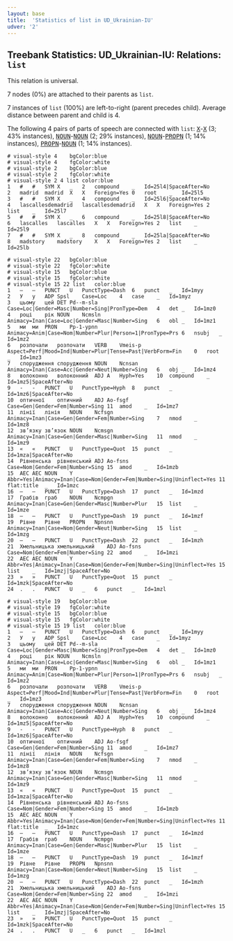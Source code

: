 ```yaml
---
layout: base
title:  'Statistics of list in UD_Ukrainian-IU'
udver: '2'
---
```


## Treebank Statistics: UD_Ukrainian-IU: Relations: `list`

This relation is universal.

7 nodes (0%) are attached to their parents as `list`.

7 instances of `list` (100%) are left-to-right (parent precedes child).
Average distance between parent and child is 4.

The following 4 pairs of parts of speech are connected with `list`: <tt><a href="uk_iu-pos-X.html">X</a></tt>-<tt><a href="uk_iu-pos-X.html">X</a></tt> (3; 43% instances), <tt><a href="uk_iu-pos-NOUN.html">NOUN</a></tt>-<tt><a href="uk_iu-pos-NOUN.html">NOUN</a></tt> (2; 29% instances), <tt><a href="uk_iu-pos-NOUN.html">NOUN</a></tt>-<tt><a href="uk_iu-pos-PROPN.html">PROPN</a></tt> (1; 14% instances), <tt><a href="uk_iu-pos-PROPN.html">PROPN</a></tt>-<tt><a href="uk_iu-pos-NOUN.html">NOUN</a></tt> (1; 14% instances).


~~~ conllu
# visual-style 4	bgColor:blue
# visual-style 4	fgColor:white
# visual-style 2	bgColor:blue
# visual-style 2	fgColor:white
# visual-style 2 4 list	color:blue
1	#	#	SYM	X	_	2	compound	_	Id=25l4|SpaceAfter=No
2	madrid	madrid	X	X	Foreign=Yes	0	root	_	Id=25l5
3	#	#	SYM	X	_	4	compound	_	Id=25l6|SpaceAfter=No
4	lascallesdemadrid	lascallesdemadrid	X	X	Foreign=Yes	2	list	_	Id=25l7
5	#	#	SYM	X	_	6	compound	_	Id=25l8|SpaceAfter=No
6	lascalles	lascalles	X	X	Foreign=Yes	2	list	_	Id=25l9
7	#	#	SYM	X	_	8	compound	_	Id=25la|SpaceAfter=No
8	madstory	madstory	X	X	Foreign=Yes	2	list	_	Id=25lb

~~~


~~~ conllu
# visual-style 22	bgColor:blue
# visual-style 22	fgColor:white
# visual-style 15	bgColor:blue
# visual-style 15	fgColor:white
# visual-style 15 22 list	color:blue
1	–	–	PUNCT	U	PunctType=Dash	6	punct	_	Id=1myy
2	У	у	ADP	Spsl	Case=Loc	4	case	_	Id=1myz
3	цьому	цей	DET	Pd--m-sla	Case=Loc|Gender=Masc|Number=Sing|PronType=Dem	4	det	_	Id=1mz0
4	році	рік	NOUN	Ncmsln	Animacy=Inan|Case=Loc|Gender=Masc|Number=Sing	6	obl	_	Id=1mz1
5	ми	ми	PRON	Pp-1-ypnn	Animacy=Anim|Case=Nom|Number=Plur|Person=1|PronType=Prs	6	nsubj	_	Id=1mz2
6	розпочали	розпочати	VERB	Vmeis-p	Aspect=Perf|Mood=Ind|Number=Plur|Tense=Past|VerbForm=Fin	0	root	_	Id=1mz3
7	спорудження	спорудження	NOUN	Ncnsan	Animacy=Inan|Case=Acc|Gender=Neut|Number=Sing	6	obj	_	Id=1mz4
8	волоконно	волоконний	ADJ	A	Hyph=Yes	10	compound	_	Id=1mz5|SpaceAfter=No
9	-	-	PUNCT	U	PunctType=Hyph	8	punct	_	Id=1mz6|SpaceAfter=No
10	оптичної	оптичний	ADJ	Ao-fsgf	Case=Gen|Gender=Fem|Number=Sing	11	amod	_	Id=1mz7
11	лінії	лінія	NOUN	Ncfsgn	Animacy=Inan|Case=Gen|Gender=Fem|Number=Sing	7	nmod	_	Id=1mz8
12	зв’язку	зв’язок	NOUN	Ncmsgn	Animacy=Inan|Case=Gen|Gender=Masc|Number=Sing	11	nmod	_	Id=1mz9
13	«	«	PUNCT	U	PunctType=Quot	15	punct	_	Id=1mza|SpaceAfter=No
14	Рівненська	рівненський	ADJ	Ao-fsns	Case=Nom|Gender=Fem|Number=Sing	15	amod	_	Id=1mzb
15	АЕС	АЕС	NOUN	Y	Abbr=Yes|Animacy=Inan|Case=Nom|Gender=Fem|Number=Sing|Uninflect=Yes	11	flat:title	_	Id=1mzc
16	–	–	PUNCT	U	PunctType=Dash	17	punct	_	Id=1mzd
17	Грабів	граб	NOUN	Ncmpgn	Animacy=Inan|Case=Gen|Gender=Masc|Number=Plur	15	list	_	Id=1mze
18	–	–	PUNCT	U	PunctType=Dash	19	punct	_	Id=1mzf
19	Рівне	Рівне	PROPN	Npnsnn	Animacy=Inan|Case=Nom|Gender=Neut|Number=Sing	15	list	_	Id=1mzg
20	–	–	PUNCT	U	PunctType=Dash	22	punct	_	Id=1mzh
21	Хмельницька	хмельницький	ADJ	Ao-fsns	Case=Nom|Gender=Fem|Number=Sing	22	amod	_	Id=1mzi
22	АЕС	АЕС	NOUN	Y	Abbr=Yes|Animacy=Inan|Case=Nom|Gender=Fem|Number=Sing|Uninflect=Yes	15	list	_	Id=1mzj|SpaceAfter=No
23	»	»	PUNCT	U	PunctType=Quot	15	punct	_	Id=1mzk|SpaceAfter=No
24	.	.	PUNCT	U	_	6	punct	_	Id=1mzl

~~~


~~~ conllu
# visual-style 19	bgColor:blue
# visual-style 19	fgColor:white
# visual-style 15	bgColor:blue
# visual-style 15	fgColor:white
# visual-style 15 19 list	color:blue
1	–	–	PUNCT	U	PunctType=Dash	6	punct	_	Id=1myy
2	У	у	ADP	Spsl	Case=Loc	4	case	_	Id=1myz
3	цьому	цей	DET	Pd--m-sla	Case=Loc|Gender=Masc|Number=Sing|PronType=Dem	4	det	_	Id=1mz0
4	році	рік	NOUN	Ncmsln	Animacy=Inan|Case=Loc|Gender=Masc|Number=Sing	6	obl	_	Id=1mz1
5	ми	ми	PRON	Pp-1-ypnn	Animacy=Anim|Case=Nom|Number=Plur|Person=1|PronType=Prs	6	nsubj	_	Id=1mz2
6	розпочали	розпочати	VERB	Vmeis-p	Aspect=Perf|Mood=Ind|Number=Plur|Tense=Past|VerbForm=Fin	0	root	_	Id=1mz3
7	спорудження	спорудження	NOUN	Ncnsan	Animacy=Inan|Case=Acc|Gender=Neut|Number=Sing	6	obj	_	Id=1mz4
8	волоконно	волоконний	ADJ	A	Hyph=Yes	10	compound	_	Id=1mz5|SpaceAfter=No
9	-	-	PUNCT	U	PunctType=Hyph	8	punct	_	Id=1mz6|SpaceAfter=No
10	оптичної	оптичний	ADJ	Ao-fsgf	Case=Gen|Gender=Fem|Number=Sing	11	amod	_	Id=1mz7
11	лінії	лінія	NOUN	Ncfsgn	Animacy=Inan|Case=Gen|Gender=Fem|Number=Sing	7	nmod	_	Id=1mz8
12	зв’язку	зв’язок	NOUN	Ncmsgn	Animacy=Inan|Case=Gen|Gender=Masc|Number=Sing	11	nmod	_	Id=1mz9
13	«	«	PUNCT	U	PunctType=Quot	15	punct	_	Id=1mza|SpaceAfter=No
14	Рівненська	рівненський	ADJ	Ao-fsns	Case=Nom|Gender=Fem|Number=Sing	15	amod	_	Id=1mzb
15	АЕС	АЕС	NOUN	Y	Abbr=Yes|Animacy=Inan|Case=Nom|Gender=Fem|Number=Sing|Uninflect=Yes	11	flat:title	_	Id=1mzc
16	–	–	PUNCT	U	PunctType=Dash	17	punct	_	Id=1mzd
17	Грабів	граб	NOUN	Ncmpgn	Animacy=Inan|Case=Gen|Gender=Masc|Number=Plur	15	list	_	Id=1mze
18	–	–	PUNCT	U	PunctType=Dash	19	punct	_	Id=1mzf
19	Рівне	Рівне	PROPN	Npnsnn	Animacy=Inan|Case=Nom|Gender=Neut|Number=Sing	15	list	_	Id=1mzg
20	–	–	PUNCT	U	PunctType=Dash	22	punct	_	Id=1mzh
21	Хмельницька	хмельницький	ADJ	Ao-fsns	Case=Nom|Gender=Fem|Number=Sing	22	amod	_	Id=1mzi
22	АЕС	АЕС	NOUN	Y	Abbr=Yes|Animacy=Inan|Case=Nom|Gender=Fem|Number=Sing|Uninflect=Yes	15	list	_	Id=1mzj|SpaceAfter=No
23	»	»	PUNCT	U	PunctType=Quot	15	punct	_	Id=1mzk|SpaceAfter=No
24	.	.	PUNCT	U	_	6	punct	_	Id=1mzl

~~~


